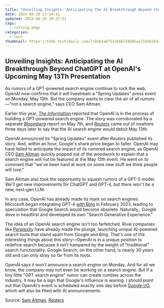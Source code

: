 ```yaml
---
title: "Unveiling Insights: Anticipating the AI Breakthrough Beyond ChatGPT at OpenAI's Upcoming May 13Th Presentation"
date: 2024-08-28 17:14:42
updated: 2024-08-29 10:27:51
tags:
  - cutting-edge
categories:
  - tech
thumbnail: https://thmb.techidaily.com/7c8eb4a6751ebbb720d8baa15eb6264cc6e760acb0b1ed4fef37387dcca189b5.jpg
---
```


## Unveiling Insights: Anticipating the AI Breakthrough Beyond ChatGPT at OpenAI's Upcoming May 13Th Presentation

As rumors of a GPT-powered search engine continue to rock the web, OpenAI now confirms that it will livestream a "Spring Updates" press event on Monday, May 13th. But the company wants to clear the air of all rumors—"not a search engine," says CEO Sam Altman.

 Earlier this year, _[The Information](https://www.theinformation.com/articles/openai-develops-web-search-product-in-challenge-to-google)_ reported that OpenAI is in the process of building a GPT-powered search engine. The story was corroborated by a separate _[Bloomberg](https://www.bloomberg.com/news/articles/2024-05-07/openai-is-readying-an-ai-search-product-to-rival-google-perplexity)_ report on May 7th, and _[Reuters](https://www.reuters.com/technology/openai-plans-announce-google-search-competitor-monday-sources-say-2024-05-09/)_ came out of nowhere three days later to say that the AI search engine would debut May 13th.

 OpenAI announced its "Spring Updates" event after _Reuters_ published its story. And, within an hour, Google's share price began to falter. OpenAI may have failed to anticipate the impact of its rumored search engine, as OpenAI CEO [Sam Altman](https://www.howtogeek.com/openai-may-13th-event/ttps://twitter.com/sama/status/1788989777452408943) quickly popped out of the woodwork to explain that a search engine will not be featured at the May 13th event. He went on to comment that "we've been hard at work on some new stuff we think people will love."

 Sam Altman also took the opportunity to squash rumors of a GPT-5 model. We'll get new improvements for ChatGPT and GPT-4, but there won't be a new, next-gen LLM.

 In any case, OpenAI has already made its mark on search engines. Microsoft began integrating GPT-4 [with Bing](https://driver-download.techidaily.com/seamless-driver-installation-for-epson-devices-on-your-pc-with-windows/) in February 2023, leading to speculation that Google Search would become obsolete. Naturally,, Google dove in headfirst and developed its own "Search Generative Experience."

 The idea of an OpenAI search engine isn't too farfetched. Rival companies like [Perplexity](https://twitter-videos.techidaily.com/new-2024-approved-step-by-step-live-tweeting-tactics/) have already made the plunge, launching unique AI-powered search tools that stand apart from Google and Bing. That's one of the interesting things about this story—OpenAI is in a unique position to redefine search because it isn't hampered by the weight of "traditional" search functionality. Google Search, on the other hand, is nearly 30 years old and can only stray so far from its roots.

 OpenAI says it won't announce a search engine on Monday. And for all we know, the company may not even be working on a search engine. But if a tiny little "GPT search engine" rumor can create rumbles across the industry, it may be a sign that Google's influence is waning. I should point out that OpenAI's event is scheduled exactly one day before [Google I/O](https://extra-support.techidaily.com/new-leveraging-picture-in-progressive-mode-on-chrome-across-platforms/), which will also be filled with AI announcements. 

 Source: [Sam Altman](https://twitter.com/sama/status/1788989777452408943), [Reuters](https://www.reuters.com/technology/openai-plans-announce-google-search-competitor-monday-sources-say-2024-05-09/)

<ins class="adsbygoogle"
     style="display:block"
     data-ad-format="autorelaxed"
     data-ad-client="ca-pub-7571918770474297"
     data-ad-slot="1223367746"></ins>



<ins class="adsbygoogle"
     style="display:block"
     data-ad-client="ca-pub-7571918770474297"
     data-ad-slot="8358498916"
     data-ad-format="auto"
     data-full-width-responsive="true"></ins>

